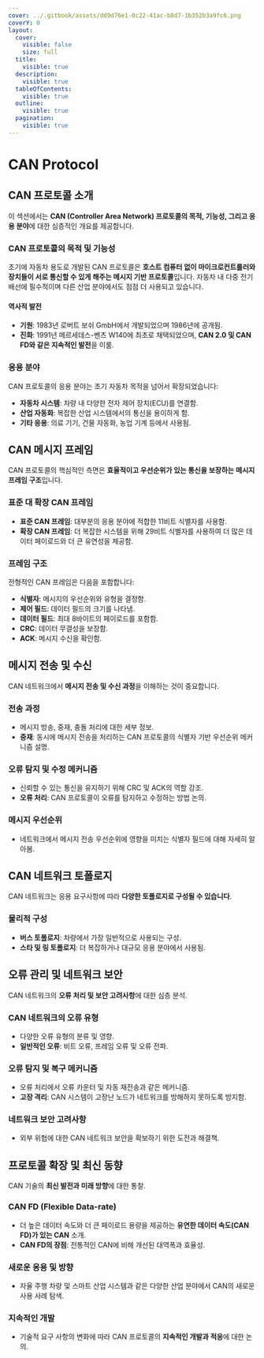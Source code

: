 ```yaml
---
cover: ../.gitbook/assets/dd9d76e1-0c22-41ac-b8d7-1b352b3a9fc6.png
coverY: 0
layout:
  cover:
    visible: false
    size: full
  title:
    visible: true
  description:
    visible: true
  tableOfContents:
    visible: true
  outline:
    visible: true
  pagination:
    visible: true
---
```


# CAN Protocol

## CAN 프로토콜 소개

이 섹션에서는 **CAN (Controller Area Network) 프로토콜의 목적, 기능성, 그리고 응용 분야**에 대한 심층적인 개요를 제공합니다.

### CAN 프로토콜의 목적 및 기능성

초기에 자동차 용도로 개발된 CAN 프로토콜은 **호스트 컴퓨터 없이 마이크로컨트롤러와 장치들이 서로 통신할 수 있게 해주는 메시지 기반 프로토콜**입니다. 자동차 내 다중 전기 배선에 필수적이며 다른 산업 분야에서도 점점 더 사용되고 있습니다.

#### 역사적 발전

* **기원**: 1983년 로버트 보쉬 GmbH에서 개발되었으며 1986년에 공개됨.
* **진화**: 1991년 메르세데스-벤츠 W140에 최초로 채택되었으며, **CAN 2.0 및 CAN FD와 같은 지속적인 발전**을 이룸.

### 응용 분야

CAN 프로토콜의 응용 분야는 초기 자동차 목적을 넘어서 확장되었습니다:

* **자동차 시스템**: 차량 내 다양한 전자 제어 장치(ECU)를 연결함.
* **산업 자동화**: 복잡한 산업 시스템에서의 통신을 용이하게 함.
* **기타 응용**: 의료 기기, 건물 자동화, 농업 기계 등에서 사용됨.

## CAN 메시지 프레임

CAN 프로토콜의 핵심적인 측면은 **효율적이고 우선순위가 있는 통신을 보장하는 메시지 프레임 구조**입니다.

### 표준 대 확장 CAN 프레임

* **표준 CAN 프레임**: 대부분의 응용 분야에 적합한 11비트 식별자를 사용함.
* **확장 CAN 프레임**: 더 복잡한 시스템을 위해 29비트 식별자를 사용하여 더 많은 데이터 페이로드와 더 큰 유연성을 제공함.

### 프레임 구조

전형적인 CAN 프레임은 다음을 포함합니다:

* **식별자**: 메시지의 우선순위와 유형을 결정함.
* **제어 필드**: 데이터 필드의 크기를 나타냄.
* **데이터 필드**: 최대 8바이트의 페이로드를 포함함.
* **CRC**: 데이터 무결성을 보장함.
* **ACK**: 메시지 수신을 확인함.

## 메시지 전송 및 수신

CAN 네트워크에서 **메시지 전송 및 수신 과정**을 이해하는 것이 중요합니다.

### 전송 과정

* 메시지 방송, 중재, 충돌 처리에 대한 세부 정보.
* **중재**: 동시에 메시지 전송을 처리하는 CAN 프로토콜의 식별자 기반 우선순위 메커니즘 설명.

### 오류 탐지 및 수정 메커니즘

* 신뢰할 수 있는 통신을 유지하기 위해 CRC 및 ACK의 역할 강조.
* **오류 처리**: CAN 프로토콜이 오류를 탐지하고 수정하는 방법 논의.

### 메시지 우선순위

* 네트워크에서 메시지 전송 우선순위에 영향을 미치는 식별자 필드에 대해 자세히 알아봄.

## CAN 네트워크 토폴로지

CAN 네트워크는 응용 요구사항에 따라 **다양한 토폴로지로 구성될 수 있습니다**.

### 물리적 구성

* **버스 토폴로지**: 차량에서 가장 일반적으로 사용되는 구성.
* **스타 및 링 토폴로지**: 더 복잡하거나 대규모 응용 분야에서 사용됨.

## 오류 관리 및 네트워크 보안

CAN 네트워크의 **오류 처리 및 보안 고려사항**에 대한 심층 분석.

### CAN 네트워크의 오류 유형

* 다양한 오류 유형의 분류 및 영향.
* **일반적인 오류**: 비트 오류, 프레임 오류 및 오류 전파.

### 오류 탐지 및 복구 메커니즘

* 오류 처리에서 오류 카운터 및 자동 재전송과 같은 메커니즘.
* **고장 격리**: CAN 시스템이 고장난 노드가 네트워크를 방해하지 못하도록 방지함.

### 네트워크 보안 고려사항

* 외부 위협에 대한 CAN 네트워크 보안을 확보하기 위한 도전과 해결책.

## 프로토콜 확장 및 최신 동향

CAN 기술의 **최신 발전과 미래 방향**에 대한 통찰.

### CAN FD (Flexible Data-rate)

* 더 높은 데이터 속도와 더 큰 페이로드 용량을 제공하는 **유연한 데이터 속도(CAN FD)가 있는 CAN** 소개.
* **CAN FD의 장점**: 전통적인 CAN에 비해 개선된 대역폭과 효율성.

### 새로운 응용 및 방향

* 자율 주행 차량 및 스마트 산업 시스템과 같은 다양한 산업 분야에서 CAN의 새로운 사용 사례 탐색.

### 지속적인 개발

* 기술적 요구 사항의 변화에 따라 CAN 프로토콜의 **지속적인 개발과 적응**에 대한 논의.
